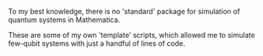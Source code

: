 To my best knowledge, there is no 'standard' package for simulation of quantum systems in Mathematica. 

These are some of my own 'template' scripts, which allowed me to simulate few-qubit systems with just a handful of lines of code. 
